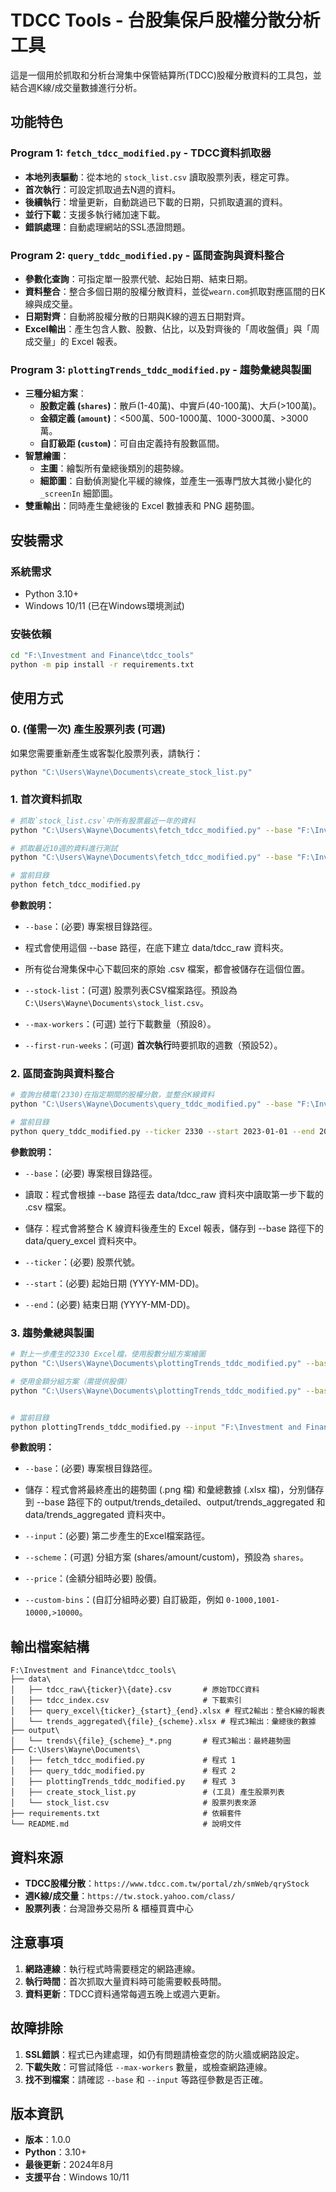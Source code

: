 # TDCC Tools - 台股集保戶股權分散分析工具

這是一個用於抓取和分析台灣集中保管結算所(TDCC)股權分散資料的工具包，並結合週K線/成交量數據進行分析。

## 功能特色

### Program 1: `fetch_tdcc_modified.py` - TDCC資料抓取器
- **本地列表驅動**：從本地的 `stock_list.csv` 讀取股票列表，穩定可靠。
- **首次執行**：可設定抓取過去N週的資料。
- **後續執行**：增量更新，自動跳過已下載的日期，只抓取遺漏的資料。
- **並行下載**：支援多執行緒加速下載。
- **錯誤處理**：自動處理網站的SSL憑證問題。

### Program 2: `query_tddc_modified.py` - 區間查詢與資料整合
- **參數化查詢**：可指定單一股票代號、起始日期、結束日期。
- **資料整合**：整合多個日期的股權分散資料，並從`wearn.com`抓取對應區間的日K線與成交量。
- **日期對齊**：自動將股權分散的日期與K線的週五日期對齊。
- **Excel輸出**：產生包含人數、股數、佔比，以及對齊後的「周收盤價」與「周成交量」的 Excel 報表。

### Program 3: `plottingTrends_tddc_modified.py` - 趨勢彙總與製圖
- **三種分組方案**：
  - **股數定義 (`shares`)**：散戶(1-40萬)、中實戶(40-100萬)、大戶(>100萬)。
  - **金額定義 (`amount`)**：<500萬、500-1000萬、1000-3000萬、>3000萬。
  - **自訂級距 (`custom`)**：可自由定義持有股數區間。
- **智慧繪圖**：
  - **主圖**：繪製所有彙總後類別的趨勢線。
  - **細節圖**：自動偵測變化平緩的線條，並產生一張專門放大其微小變化的 `_screenIn` 細節圖。
- **雙重輸出**：同時產生彙總後的 Excel 數據表和 PNG 趨勢圖。

## 安裝需求

### 系統需求
- Python 3.10+
- Windows 10/11 (已在Windows環境測試)

### 安裝依賴
```bash
cd "F:\Investment and Finance\tdcc_tools"
python -m pip install -r requirements.txt
```

## 使用方式

### 0. (僅需一次) 產生股票列表 (可選)
如果您需要重新產生或客製化股票列表，請執行：
```bash
python "C:\Users\Wayne\Documents\create_stock_list.py"
```

### 1. 首次資料抓取
```bash
# 抓取`stock_list.csv`中所有股票最近一年的資料
python "C:\Users\Wayne\Documents\fetch_tdcc_modified.py" --base "F:\Investment and Finance\tdcc_tools"

# 抓取最近10週的資料進行測試
python "C:\Users\Wayne\Documents\fetch_tdcc_modified.py" --base "F:\Investment and Finance\tdcc_tools" --first-run-weeks 10

# 當前目錄
python fetch_tdcc_modified.py
```



**參數說明：**
- `--base`：(必要) 專案根目錄路徑。
- 程式會使用這個 --base 路徑，在底下建立 data/tdcc_raw 資料夾。
- 所有從台灣集保中心下載回來的原始 .csv 檔案，都會被儲存在這個位置。

- `--stock-list`：(可選) 股票列表CSV檔案路徑。預設為 `C:\Users\Wayne\Documents\stock_list.csv`。
- `--max-workers`：(可選) 並行下載數量（預設8）。
- `--first-run-weeks`：(可選) **首次執行**時要抓取的週數（預設52）。

### 2. 區間查詢與資料整合
```bash
# 查詢台積電(2330)在指定期間的股權分散，並整合K線資料
python "C:\Users\Wayne\Documents\query_tddc_modified.py" --base "F:\Investment and Finance\tdcc_tools" --ticker 2330 --start 2023-01-01 --end 2023-12-31

# 當前目錄
python query_tddc_modified.py --ticker 2330 --start 2023-01-01 --end 2023-12-31

```

**參數說明：**
- `--base`：(必要) 專案根目錄路徑。
- 讀取：程式會根據 --base 路徑去 data/tdcc_raw 資料夾中讀取第一步下載的 .csv 檔案。
- 儲存：程式會將整合 K 線資料後產生的 Excel 報表，儲存到 --base 路徑下的 data/query_excel 資料夾中。

- `--ticker`：(必要) 股票代號。
- `--start`：(必要) 起始日期 (YYYY-MM-DD)。
- `--end`：(必要) 結束日期 (YYYY-MM-DD)。

### 3. 趨勢彙總與製圖
```bash
# 對上一步產生的2330 Excel檔，使用股數分組方案繪圖
python "C:\Users\Wayne\Documents\plottingTrends_tddc_modified.py" --base "F:\Investment and Finance\tdcc_tools" --input "F:\Investment and Finance\tdcc_tools\data\query_excel\2330_2023-01-01_2023-12-31.xlsx" --scheme shares

# 使用金額分組方案（需提供股價）
python "C:\Users\Wayne\Documents\plottingTrends_tddc_modified.py" --base "F:\Investment and Finance\tdcc_tools" --input "F:\Investment and Finance\tdcc_tools\data\query_excel\2330_2023-01-01_2023-12-31.xlsx" --scheme amount --price 600


# 當前目錄
python plottingTrends_tddc_modified.py --input "F:\Investment and Finance\tdcc_tools\data\query_excel\2330_2023-01-01_2023-12-31.xlsx" 


```
**參數說明：**
- `--base`：(必要) 專案根目錄路徑。
- 儲存：程式會將最終產出的趨勢圖 (.png 檔) 和彙總數據 (.xlsx 檔)，分別儲存到 --base 路徑下的 output/trends_detailed、output/trends_aggregated 和 data/trends_aggregated 資料夾中。

- `--input`：(必要) 第二步產生的Excel檔案路徑。
- `--scheme`：(可選) 分組方案 (shares/amount/custom)，預設為 `shares`。
- `--price`：(金額分組時必要) 股價。
- `--custom-bins`：(自訂分組時必要) 自訂級距，例如 `0-1000,1001-10000,>10000`。

## 輸出檔案結構

```
F:\Investment and Finance\tdcc_tools\
├── data\
│   ├── tdcc_raw\{ticker}\{date}.csv       # 原始TDCC資料
│   ├── tdcc_index.csv                     # 下載索引
│   ├── query_excel\{ticker}_{start}_{end}.xlsx # 程式2輸出：整合K線的報表
│   └── trends_aggregated\{file}_{scheme}.xlsx # 程式3輸出：彙總後的數據
├── output\
│   └── trends\{file}_{scheme}_*.png       # 程式3輸出：最終趨勢圖
├── C:\Users\Wayne\Documents\
│   ├── fetch_tdcc_modified.py             # 程式 1
│   ├── query_tddc_modified.py             # 程式 2
│   ├── plottingTrends_tddc_modified.py    # 程式 3
│   ├── create_stock_list.py               # (工具) 產生股票列表
│   └── stock_list.csv                     # 股票列表來源
├── requirements.txt                       # 依賴套件
└── README.md                              # 說明文件

```

## 資料來源

- **TDCC股權分散**：`https://www.tdcc.com.tw/portal/zh/smWeb/qryStock`
- **週K線/成交量**：`https://tw.stock.yahoo.com/class/`
- **股票列表**：台灣證券交易所 & 櫃檯買賣中心

## 注意事項

1.  **網路連線**：執行程式時需要穩定的網路連線。
2.  **執行時間**：首次抓取大量資料時可能需要較長時間。
3.  **資料更新**：TDCC資料通常每週五晚上或週六更新。

## 故障排除

1.  **SSL錯誤**：程式已內建處理，如仍有問題請檢查您的防火牆或網路設定。
2.  **下載失敗**：可嘗試降低 `--max-workers` 數量，或檢查網路連線。
3.  **找不到檔案**：請確認 `--base` 和 `--input` 等路徑參數是否正確。

## 版本資訊

- **版本**：1.0.0
- **Python**：3.10+
- **最後更新**：2024年8月
- **支援平台**：Windows 10/11
